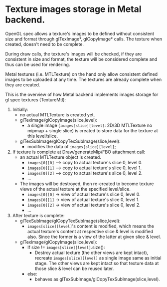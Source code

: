 # Texture images storage in Metal backend.

OpenGL spec allows a texture's images to be defined without consistent size and format through
glTexImage*, glCopyImage* calls. The texture when created, doesn't need to be complete.

During draw calls, the texture's images will be checked, if they are consistent in size and format,
the texture will be considered complete and thus can be used for rendering.

Metal textures (i.e. MTLTexture) on the hand only allow consistent defined images to be uploaded at any time.
The textures are already complete when they are created.

This is the overview of how Metal backend implements images storage for gl spec textures (TextureMtl):
1. Initially:
    * no actual MTLTexture is created yet.
    * glTexImage/glCopyImage(slice,level):
      * a single image (`images[slice][level]`: 2D/3D MTLTexture no mipmap + single slice) is created to store data for the texture at this level/slice.
    * glTexSubImage/glCopyTexSubImage(slice,level):
      * modifies the data of `images[slice][level]`;
2. If texture is complete at Draw/generateMip/FBO attachment call:
    * an actual MTLTexture object is created.
      - `images[0][0]` --> copy to actual texture's slice 0, level 0.
      - `images[0][1]` --> copy to actual texture's slice 0, level 1.
      - `images[0][2]` --> copy to actual texture's slice 0, level 2.
      - ...
    * The images will be destroyed, then re-created to become texture views of the actual texture at the specified level/slice.
      - `images[0][0]` -> view of actual texture's slice 0, level 0.
      - `images[0][1]` -> view of actual texture's slice 0, level 1.
      - `images[0][2]` -> view of actual texture's slice 0, level 2.
      - ...
3. After texture is complete:
    * glTexSubImage/glCopyTexSubImage(slice,level):
      * `images[slice][level]`'s content is modified, which means the actual texture's content at respective slice & level is modified also. Since the former is a view of the latter at given slice & level.
    * glTexImage/glCopyImage(slice,level):
      * If size != `images[slice][level]`.size():
        - Destroy actual texture (the other views are kept intact), recreate `images[slice][level]` as single image same as initial stage. The other views are kept intact so that texture data at those slice & level can be reused later.
      * else:
        - behaves as glTexSubImage/glCopyTexSubImage(slice,level).
